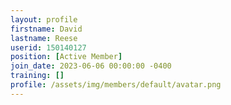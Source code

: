 ```yaml
---
layout: profile
firstname: David
lastname: Reese
userid: 150140127
position: [Active Member]
join_date: 2023-06-06 00:00:00 -0400
training: []
profile: /assets/img/members/default/avatar.png
---
```

